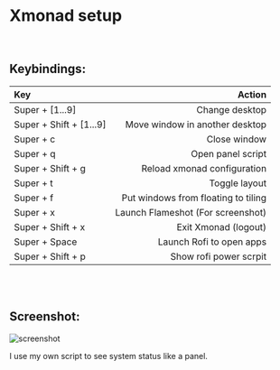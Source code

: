 # Xmonad setup

<br>

## Keybindings:
| Key                          | Action                              |
| :-------------               | -----------:                        |
| Super + [1...9]              | Change desktop                      |
| Super + Shift + [1...9]      | Move window in another desktop      |
| Super + c                    | Close window                        |
| Super + q                    | Open panel script                   |
| Super + Shift + g            | Reload xmonad configuration         |
| Super + t                    | Toggle layout                       |
| Super + f                    | Put windows from floating to tiling |
| Super + x                    | Launch Flameshot (For screenshot)   |
| Super + Shift + x            | Exit Xmonad (logout)                |
| Super + Space                | Launch Rofi to open apps            |
| Super + Shift + p            | Show rofi power scrpit              |

<br>
<br>

## Screenshot:

![screenshot](https://preview.redd.it/vmpl8ft5hnc61.png?width=640&crop=smart&auto=webp&s=ea7920ef10dc06d65d8a0914355b79414127c171)

I use my own script to see system status like a panel.
